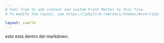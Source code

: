 ```yaml
---
# Feel free to add content and custom Front Matter to this file.
# To modify the layout, see https://jekyllrb.com/docs/themes/#overriding-theme-defaults

layout: cuarto
---
```


esto esta dentro del markdown.
